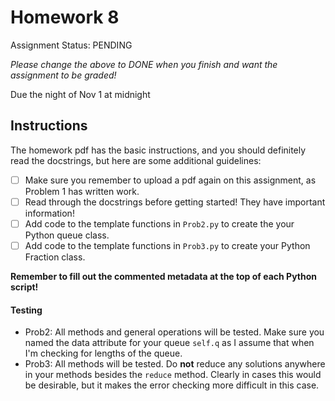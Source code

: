 # Homework 8

Assignment Status: PENDING

_Please change the above to DONE when you finish and want the assignment to be graded!_

Due the night of Nov 1 at midnight


## Instructions
The homework pdf has the basic instructions, and you should definitely read the docstrings, but here are some additional guidelines:
 - [ ] Make sure you remember to upload a pdf again on this assignment, as Problem 1 has written work.
 - [ ] Read through the docstrings before getting started! They have important information!
 - [ ] Add code to the template functions in `Prob2.py` to create the your Python queue class.
 - [ ] Add code to the template functions in `Prob3.py` to create your Python Fraction class.

__Remember to fill out the commented metadata at the top of each Python script!__

#### Testing
 - Prob2: All methods and general operations will be tested. Make sure you named the data attribute for your queue `self.q` as I assume that when I'm checking for lengths of the queue.
 - Prob3: All methods will be tested. Do **not** reduce any solutions anywhere in your methods besides the `reduce` method. Clearly in cases this would be desirable, but it makes the error checking more difficult in this case.
